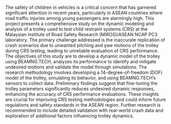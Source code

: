The safety of children in vehicles is a critical concern that has garnered significant attention in recent years, particularly in ASEAN countries where road traffic injuries among young passengers are alarmingly high. This project presents a comprehensive study on the dynamic  modeling and analysis of a trolley used to test child restraint systems (CRS) at the Malaysian Institute of Road Safety Research (MIROS)/ASEAN NCAP PC3 laboratory. The primary challenge addressed is the inaccurate replication of crash scenarios due to unwanted pitching and yaw motions of the trolley during CRS testing, leading to unreliable evaluation of CRS performance. The objectives of this study are to develop a dynamic model of the trolley using BEAMNG.TECH, analyzes its performance to identify and mitigate undesired motions and validate the model through simulations. The research methodology involves developing a 14-degree-of-freedom (DOF) model of the trolley, simulating its behavior, and using BEAMNG.TECH’s sensors to collect data. Preliminary findings suggest that fine-tuning the trolley parameters significantly reduces undesired dynamic responses, enhancing the accuracy of CRS performance evaluations. These insights are crucial for improving CRS testing methodologies and could inform future regulations and safety standards in the ASEAN region. Further research is recommended to include detailed validation with real-world crash data and exploration of additional factors influencing trolley dynamics.
